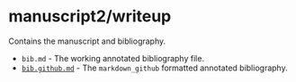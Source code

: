 # manuscript2/writeup

Contains the manuscript and bibliography.

- `bib.md` - The working annotated bibliography file.
- [`bib.github.md`](bib.github.md) - The `markdown_github` formatted annotated bibliography.
